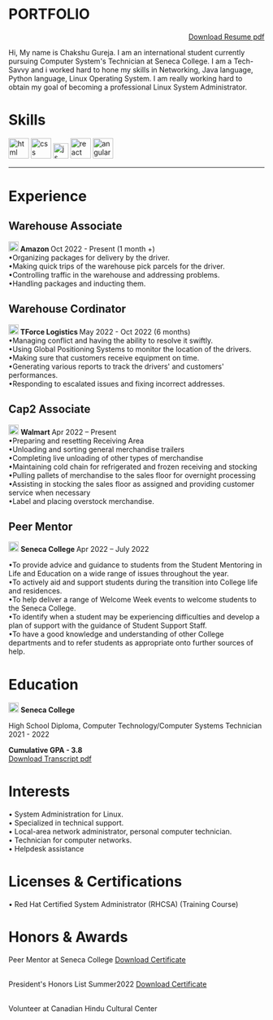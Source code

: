 #  PORTFOLIO  
<p align='right'>  <a href="https://drive.google.com/file/d/1R9KdeFXvnHNR1NjrsuE3WDT2UKxlS8Hw/view?usp=sharing">Download Resume pdf </a></p>
Hi, My name is Chakshu Gureja. I am an international student currently pursuing Computer System's Technician at Seneca College. I am a Tech-Savvy and i worked hard to hone my skills in Networking, Java language, Python language, Linux Operating System. I am really working hard to obtain my goal of becoming a professional Linux System Administrator. 


# Skills

<p align='left'>
  
  <img src="https://upload.wikimedia.org/wikipedia/commons/thumb/b/b0/NewTux.svg/1200px-NewTux.svg.png" alt="html" width="40" height="40">
  <img src='https://upload.wikimedia.org/wikipedia/commons/c/c0/Azure.png' alt="css" width="40" height="40">
  <img src='https://upload.wikimedia.org/wikipedia/commons/thumb/9/93/Amazon_Web_Services_Logo.svg/768px-Amazon_Web_Services_Logo.svg.png?20170912170050' height='30' width='auto' alt="js">
   <img src="https://upload.wikimedia.org/wikipedia/commons/d/dc/Javascript-shield.png" alt="react" width="auto" height="40"/>
   <img src="https://i0.wp.com/learn.onemonth.com/wp-content/uploads/2019/07/image2-1.png?fit=600%2C315&ssl=1" alt="angular" width="40" height="40"/>
</p>

--- 

# Experience
## Warehouse Associate
  <img src="http://media.corporate-ir.net/media_files/IROL/17/176060/Oct18/Amazon%20logo.PNG" alt="html" width="20" height="20"><b> Amazon </b>
  Oct 2022 - Present (1 month +) <br>
  •Organizing packages for delivery by the driver.<br>
  •Making quick trips of the warehouse pick parcels for the driver.<br>
  •Controlling traffic in the warehouse and addressing problems.<br>
  •Handling packages and inducting them.<br>
## Warehouse Cordinator
   <img src="https://encrypted-tbn0.gstatic.com/images?q=tbn:ANd9GcTzpNq-tqFYWFdVp1BVmS8xraIMLa_7GdZFt9bd0iSE&s" alt="html" width="20" height="20"><b> TForce Logistics </b>
   May 2022 - Oct 2022 (6 months)<br>
  •Managing conflict and having the ability to resolve it swiftly.<br>
  •Using Global Positioning Systems to monitor the location of the drivers.<br>
  •Making sure that customers receive equipment on time.<br>
  •Generating various reports to track the drivers' and customers' performances.<br>
  •Responding to escalated issues and fixing incorrect addresses.<br>
## Cap2 Associate
<img src="https://cdn.mos.cms.futurecdn.net/5StAbRHLA4ZdyzQZVivm2c-970-80.jpg.webp" alt="html" width="20" height="20"> <b> Walmart </b>  Apr 2022 – Present <br>
  •Preparing and resetting Receiving Area <br> 
  •Unloading and sorting general merchandise trailers <br> 
  •Completing live unloading of other types of merchandise <br> 
  •Maintaining cold chain for refrigerated and frozen receiving and stocking <br> 
  •Pulling pallets of merchandise to the sales floor for overnight processing <br> 
  •Assisting in stocking the sales floor as assigned and providing customer service when    necessary <br> 
  •Label and placing overstock merchandise. <br> 

## Peer Mentor 

<img src="https://res.cloudinary.com/crunchbase-production/image/upload/c_lpad,f_auto,q_auto:eco,dpr_1/tl1pb3qhlkjxqyyartnz" alt="html" width="20" height="20"> <b> Seneca College </b>  Apr 2022 – July 2022 <br>

•To provide advice and guidance to students from the Student Mentoring in Life and Education on a wide range of issues throughout the year.<br>
•To actively aid and support students during the transition into College life and residences.<br>
•To help deliver a range of Welcome Week events to welcome students to the Seneca College.<br>
•To identify when a student may be experiencing difficulties and develop a plan of support with the guidance of Student Support Staff.<br>
•To have a good knowledge and understanding of other College departments and to refer students as appropriate onto further sources of help.<br>

# Education
<p align='left'>
<img src="https://res.cloudinary.com/crunchbase-production/image/upload/c_lpad,f_auto,q_auto:eco,dpr_1/tl1pb3qhlkjxqyyartnz" alt="html" width="20" height="20"> <b> Seneca College </b> <br>
<p> High School Diploma, Computer Technology/Computer Systems Technician <br>
2021 - 2022 <br></p>

<b> Cumulative GPA - 3.8</b><br>
<a href="https://drive.google.com/file/d/1G3JxZUvoFqBkoTv_LiNY1mGbcvWgKlcJ/view?usp=sharing">Download Transcript pdf </a></p>

# Interests
• System Administration for Linux.<br>
• Specialized in technical support.<br>
• Local-area network administrator, personal computer technician.<br>
• Technician for computer networks.<br>
• Helpdesk assistance

# Licenses & Certifications
• Red Hat Certified System Administrator (RHCSA) (Training Course)

# Honors & Awards
Peer Mentor at Seneca College <a href="https://drive.google.com/file/d/17ND2zlRc8KGHSy6kmuz2WsdJEUgIwsK9/view?usp=sharing"> Download Certificate </a></p> <br>
President's Honors List Summer2022 <a href="https://drive.google.com/file/d/17ND2zlRc8KGHSy6kmuz2WsdJEUgIwsK9/view?usp=sharing"> Download Certificate </a></p> <br> 
Volunteer at Canadian Hindu Cultural Center 









